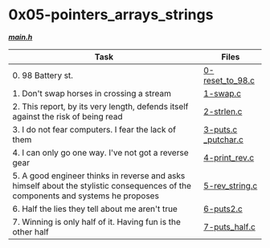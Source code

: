 # 0x05-pointers_arrays_strings

***[main.h](./main.h)***

|Task|Files|
|----|-----|
|0. 98 Battery st.|[0-reset_to_98.c](./0-reset_to_98.c)|
|1. Don't swap horses in crossing a stream|[1-swap.c](./1-swap.c)|
|2. This report, by its very length, defends itself against the risk of being read|[2-strlen.c](./2-strlen.c)|
|3. I do not fear computers. I fear the lack of them|[3-puts.c](./3-puts.c)<br> [_putchar.c](./_putchar.c)|
|4. I can only go one way. I've not got a reverse gear|[4-print_rev.c](./4-print_rev.c)|
|5. A good engineer thinks in reverse and asks himself about the stylistic consequences of the components and systems he proposes|[5-rev_string.c](./5-rev_string.c)|
|6. Half the lies they tell about me aren't true|[6-puts2.c](./6-puts2.c)|
|7. Winning is only half of it. Having fun is the other half|[7-puts_half.c](./7-puts_half.c)|

